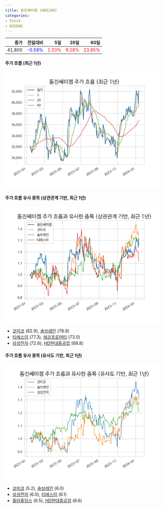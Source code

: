 ```yaml
---
title: 동진쎄미켐 (005290)
categories:
- Stock
- KOSDAQ
---
```


|종가|전일대비|5일|20일|60일|
|---:|-------:|--:|---:|---:|
|41,800|<span style="color: blue">-0.59%</span>|<span style="color: red">1.33%</span>|<span style="color: red">9.28%</span>|<span style="color: red">23.85%</span>|

<!-- more -->

#### 주가 흐름 (최근 1년)
![005290](/assets/images/stock/005290.png)


#### 주가 흐름 유사 종목 (상관관계 기반, 최근 1년)
![005290](/assets/images/stock/005290_corr.png)
- [코미코](/183300/) (82.9), [솔브레인](/357780/) (78.9)
- [티에스이](/131290/) (77.3), [에코프로머티](/450080/) (73.0)
- [삼성전자](/005930/) (72.6), [HD현대중공업](/329180/) (68.8)


#### 주가 흐름 유사 종목 (유사도 기반, 최근 1년)
![005290](/assets/images/stock/005290_sim.png)
- [코미코](/183300/) (5.2), [솔브레인](/357780/) (6.0)
- [삼성전자](/005930/) (6.0), [티에스이](/131290/) (6.1)
- [휠라홀딩스](/081660/) (6.5), [HD현대중공업](/329180/) (6.6)